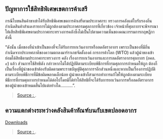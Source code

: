 
## ปัญหาการใช้สิทธิพิเศษเขตการค้าเสรี

กรณีใบขนสินค้าขาเข่าได้รับสิทธิพิเศษเขตการค้าเสรีตามประกาศกระ ทรวงการคลังแต่ใบรับรองถิ่นกำเนิดสินค้าสำแดงรายการไม่ถูกต้องตามประกาศกรมศุลกากรที่เกี่ยวข้อง เจ้าหน้าที่ศุลกากรจะพิจารณาให้เสียสิทธิพิเศษตามประกาศกระทรวงการคลังซึ่งไม่เป็นไปตามความเห็นของคณะกรรมการกฤษฎีกา ดังนี้

“ดังนั้น เมื่อของที่นำเข้าเป็นของที่จะได้รับการยกเว้นอากรหรือลดอัตราอากร เพราะเป็นของที่มีถิ่นกำเนิดจากประเทศภาคีของความตกลงมาร์ราเกชจัดตั้งองค์ การการค้าโลก (WTO) แล้วผู้นำของเข้าย่อมได้สิทธิตามประกาศกระทรวงการ คลัง เรื่องการยกเว้นอากรและการลดอัตราอากรศุลกากร (อคล. ๙) แล้ว ส่วนการใช้สิทธิดัง กล่าวหากไม่ได้ปฏิบัติตามระเบียบพิธีการที่กรมศุลกากรกำหนดให้ถูก ต้องก็เป็นเรื่องที่ผู้นำของเข้าต้องรับผิดตามพระราชบัญญัติศุลกากรฯอีกส่วนหนึ่งและหากเป็นเรื่องการปฏิบัติตามระเบียบพิธีการที่มีข้อผิดพลาดเล็กน้อย ผู้นำของเข้าก็สามารถทำการแก้ไขให้ถูกต้องตามระเบียบพิธีการที่กรมศุลกากรกำหนดได้ต่อไปโดยมิได้ทำให้สิทธิที่จะได้รับการยกเว้นอากรหรือลดอัตราอากรของผู้นำของเข้าหมดสิ้นไปแต่อย่างใด..........”.

> [Source : ](http://www.chanidservice.com/index.php?option=com_content&view=article&id=1779%3A2016-08-02-13-20-06&catid=30%3Aspecial-article&Itemid=41).

## ความแตกต่างระหว่างคลังสินค้าทัณฑ์บนกับเขตปลอดอากร

[Downloads](https://github.com/ecs-support/knowledge-center/raw/master/data/diff_bond_freezone.pdf)
> [Source : ](http://www.chanidservice.com/index.php?option=com_content&view=article&id=1984:2019-03-04-03-55-56&catid=30:special-article&Itemid=41).
<!--stackedit_data:
eyJoaXN0b3J5IjpbLTczNzEzMTMyMCw5OTA4NzI1MjBdfQ==
-->